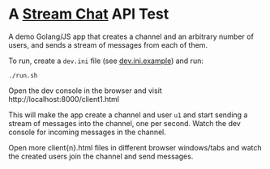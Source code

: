 # A [Stream Chat](https://getstream.io/chat/) API Test

A demo Golang/JS app that creates a channel and an arbitrary number
of users, and sends a stream of messages from each of them.

To run, create a `dev.ini` file (see [dev.ini.example](dev.ini.example))
and run:
```shell
./run.sh
```

Open the dev console in the browser and visit
http://localhost:8000/client1.html

This will make the app create a channel and user `u1` and start
sending a stream of messages into the channel, one per second. Watch
the dev console for incoming messages in the channel.

Open more client{n}.html files in different browser windows/tabs
and watch the created users join the channel and send messages.

